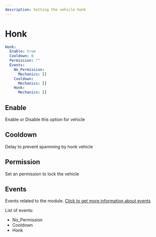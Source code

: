 ```yaml
---
description: Setting the vehicle honk
---
```


# Honk

```yaml
Honk:
  Enable: true
  Cooldown: 0
  Permission: ""
  Events:
    No_Permission:
      Mechanics: []
    Cooldown:
      Mechanics: []
    Honk:
      Mechanics: []
```

## Enable

Enable or Disable this option for vehicle

## Cooldown

Delay to prevent spamming by honk vehicle

## Permission

Set an permission to lock the vehicle

## Events

Events related to the module.  [Click to get more information about events](../events-mechanics/)

List of events:

* No\_Permission
* Cooldown
* Honk

